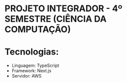 # PROJETO INTEGRADOR - 4º SEMESTRE (CIÊNCIA DA COMPUTAÇÃO)

# Tecnologias:
- Linguagem: TypeScript
- Framework: Next.js
- Servidor: AWS